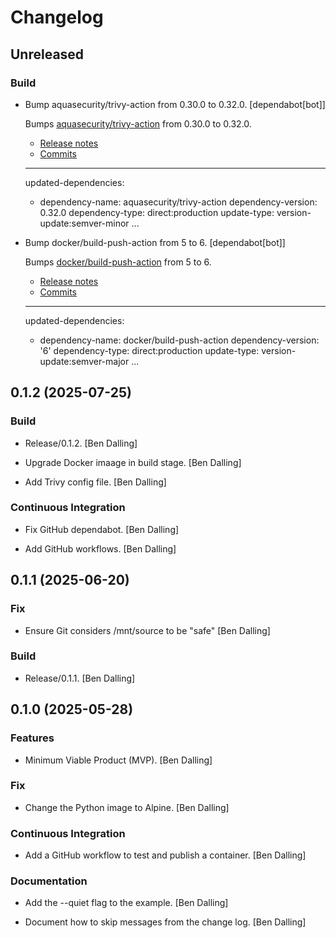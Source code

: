 # Changelog


## Unreleased

### Build

* Bump aquasecurity/trivy-action from 0.30.0 to 0.32.0. [dependabot[bot]]

  Bumps [aquasecurity/trivy-action](https://github.com/aquasecurity/trivy-action) from 0.30.0 to 0.32.0.
  - [Release notes](https://github.com/aquasecurity/trivy-action/releases)
  - [Commits](https://github.com/aquasecurity/trivy-action/compare/0.30.0...0.32.0)

  ---
  updated-dependencies:
  - dependency-name: aquasecurity/trivy-action
    dependency-version: 0.32.0
    dependency-type: direct:production
    update-type: version-update:semver-minor
  ...

* Bump docker/build-push-action from 5 to 6. [dependabot[bot]]

  Bumps [docker/build-push-action](https://github.com/docker/build-push-action) from 5 to 6.
  - [Release notes](https://github.com/docker/build-push-action/releases)
  - [Commits](https://github.com/docker/build-push-action/compare/v5...v6)

  ---
  updated-dependencies:
  - dependency-name: docker/build-push-action
    dependency-version: '6'
    dependency-type: direct:production
    update-type: version-update:semver-major
  ...


## 0.1.2 (2025-07-25)

### Build

* Release/0.1.2. [Ben Dalling]

* Upgrade Docker imaage in build stage. [Ben Dalling]

* Add Trivy config file. [Ben Dalling]

### Continuous Integration

* Fix GitHub dependabot. [Ben Dalling]

* Add GitHub workflows. [Ben Dalling]


## 0.1.1 (2025-06-20)

### Fix

* Ensure Git considers /mnt/source to be "safe" [Ben Dalling]

### Build

* Release/0.1.1. [Ben Dalling]


## 0.1.0 (2025-05-28)

### Features

* Minimum Viable Product (MVP). [Ben Dalling]

### Fix

* Change the Python image to Alpine. [Ben Dalling]

### Continuous Integration

* Add a GitHub workflow to test and publish a container. [Ben Dalling]

### Documentation

* Add the --quiet flag to the example. [Ben Dalling]

* Document how to skip messages from the change log. [Ben Dalling]


